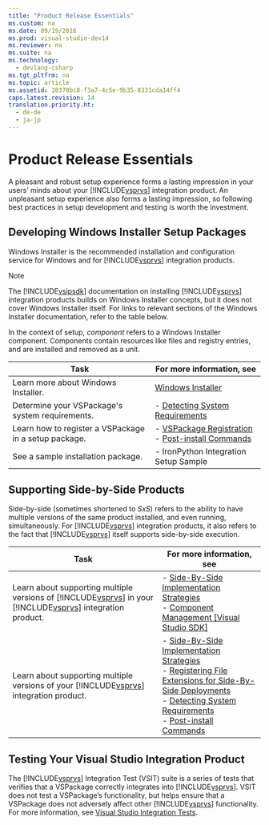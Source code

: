 ```yaml
---
title: "Product Release Essentials"
ms.custom: na
ms.date: 09/19/2016
ms.prod: visual-studio-dev14
ms.reviewer: na
ms.suite: na
ms.technology: 
  - devlang-csharp
ms.tgt_pltfrm: na
ms.topic: article
ms.assetid: 28370bc8-f3a7-4c5e-9b35-8331cda14ff4
caps.latest.revision: 14
translation.priority.ht: 
  - de-de
  - ja-jp
---
```

# Product Release Essentials
A pleasant and robust setup experience forms a lasting impression in your users’ minds about your [!INCLUDE[vsprvs](../vs140/includes/vsprvs_md.md)] integration product. An unpleasant setup experience also forms a lasting impression, so following best practices in setup development and testing is worth the investment.  
  
## Developing Windows Installer Setup Packages  
 Windows Installer is the recommended installation and configuration service for Windows and for [!INCLUDE[vsprvs](../vs140/includes/vsprvs_md.md)] integration products.  
  
> [!NOTE]
>  The [!INCLUDE[vsipsdk](../vs140/includes/vsipsdk_md.md)] documentation on installing [!INCLUDE[vsprvs](../vs140/includes/vsprvs_md.md)] integration products builds on Windows Installer concepts, but it does not cover Windows Installer itself. For links to relevant sections of the Windows Installer documentation, refer to the table below.  
  
 In the context of setup, *component* refers to a Windows Installer component. Components contain resources like files and registry entries, and are installed and removed as a unit.  
  
|Task|For more information, see|  
|----------|-------------------------------|  
|Learn more about Windows Installer.|[Windows Installer](http://msdn.microsoft.com/library/aa372866.aspx)|  
|Determine your VSPackage's system requirements.|-   [Detecting System Requirements](../vs140/Detecting-System-Requirements.md)|  
|Learn how to register a VSPackage in a setup package.|-   [VSPackage Registration](../vs140/VSPackage-Registration.md)<br />-   [Post-install Commands](../vs140/Commands-That-Must-Be-Run-After-Installation.md)|  
|See a sample installation package.|-   IronPython Integration Setup Sample|  
  
## Supporting Side-by-Side Products  
 Side-by-side (sometimes shortened to *SxS*) refers to the ability to have multiple versions of the same product installed, and even running, simultaneously. For [!INCLUDE[vsprvs](../vs140/includes/vsprvs_md.md)] integration products, it also refers to the fact that [!INCLUDE[vsprvs](../vs140/includes/vsprvs_md.md)] itself supports side-by-side execution.  
  
|Task|For more information, see|  
|----------|-------------------------------|  
|Learn about supporting multiple versions of [!INCLUDE[vsprvs](../vs140/includes/vsprvs_md.md)] in your [!INCLUDE[vsprvs](../vs140/includes/vsprvs_md.md)] integration product.|-   [Side-By-Side Implementation Strategies](../vs140/Choosing-Between-Shared-and-Versioned-VSPackages.md)<br />-   [Component Management &#91;Visual Studio SDK&#93;](../vs140/Component-Management.md)|  
|Learn about supporting multiple versions of your [!INCLUDE[vsprvs](../vs140/includes/vsprvs_md.md)] integration product.|-   [Side-By-Side Implementation Strategies](../vs140/Choosing-Between-Shared-and-Versioned-VSPackages.md)<br />-   [Registering File Extensions for Side-By-Side Deployments](../vs140/Registering-File-Name-Extensions-for-Side-By-Side-Deployments.md)<br />-   [Detecting System Requirements](../vs140/Detecting-System-Requirements.md)<br />-   [Post-install Commands](../vs140/Commands-That-Must-Be-Run-After-Installation.md)|  
  
## Testing Your Visual Studio Integration Product  
 The [!INCLUDE[vsprvs](../vs140/includes/vsprvs_md.md)] Integration Test (VSIT) suite is a series of tests that verifies that a VSPackage correctly integrates into [!INCLUDE[vsprvs](../vs140/includes/vsprvs_md.md)]. VSIT does not test a VSPackage’s functionality, but helps ensure that a VSPackage does not adversely affect other [!INCLUDE[vsprvs](../vs140/includes/vsprvs_md.md)] functionality. For more information, see [Visual Studio Integration Tests](assetId:///8d741735-7d93-46c2-ab93-01da7a0e016d).